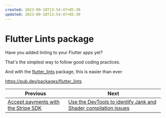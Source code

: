 ```yaml
---
created: 2023-09-18T13:54:47+05:30
updated: 2023-09-18T13:54:47+05:30
---
```

# Flutter Lints package

Have you added linting to your Flutter apps yet?

That's the simplest way to follow good coding practices.

And with the [flutter_lints](https://pub.dev/packages/flutter_lints) package, this is easier than ever:

https://pub.dev/packages/flutter_lints

 

| Previous | Next |
| -------- | ---- |
| [Accept payments with the Stripe SDK](../0003-accept-payments-with-the-stripe-sdk/index.md) | [Use the DevTools to identify Jank and Shader compilation issues](../0005-use-the-devtools-to-identify-jank-and-shader-compilation-issues/index.md) |